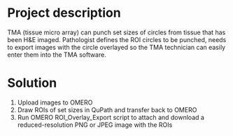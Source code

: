 # Project description
TMA (tissue micro array) can punch set sizes of circles from tissue that has been H&E imaged. Pathologist defines the ROI circles to be punched, needs to export images with the circle overlayed so the TMA technician can easily enter them into the TMA software.

# Solution
1. Upload images to OMERO
2. Draw ROIs of set sizes in QuPath and transfer back to OMERO
3. Run OMERO ROI_Overlay_Export script to attach and download a reduced-resolution PNG or JPEG image with the ROIs